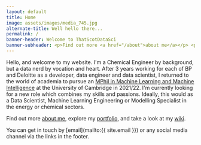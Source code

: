 ```yaml
---
layout: default
title: Home
image: assets/images/media_745.jpg
alternate-title: Well hello there...
permalink: /
banner-header: Welcome to ThatScotDataSci
banner-subheader: <p>Find out more <a href="/about">about me</a></p> <p>Take a look at my <a href="/portfolio">portfolio</a></p>
---
```


Hello, and welcome to my website. I'm a Chemical Engineer by background, but a data nerd by vocation and heart. After 3 years working for each of BP and Deloitte as a developer, data engineer and data scientist, I returned to the world of academia to pursue an [MPhil in Machine Learning and Machine Intelligence](https://www.mlmi.eng.cam.ac.uk/) at the University of Cambridge in 2021/22. I'm currently looking for a new role which combines my skills and passions. Ideally, this would as a Data Scientist, Machine Learning Engineering or Modelling Specialist in the energy or chemical sectors.

Find out more [about me](/about), explore my [portfolio](/portfolio), and take a look at my [wiki](/wiki).

You can get in touch by [email](mailto:{{ site.email }}) or any social media channel via the links in the footer.
